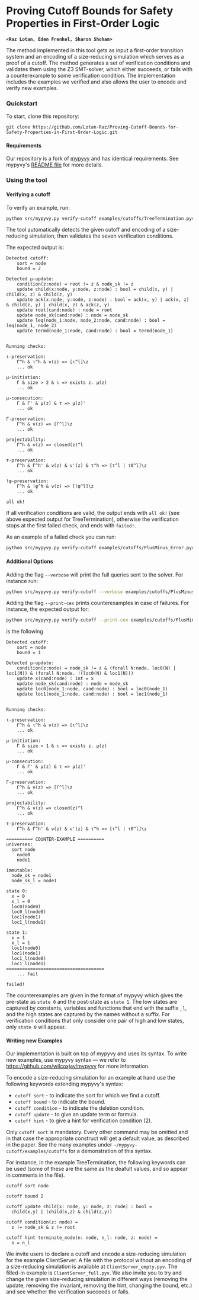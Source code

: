 # Proving Cutoff Bounds for Safety Properties in First-Order Logic  
**`<Raz Lotan, Eden Frenkel, Sharon Shoham>`**

The method implemented in this tool gets as input a first-order transition system and an encoding of a size-reducing simulation which serves as a proof of a cutoff. The method generates a set of verification conditions and validates them using the Z3 SMT-solver, which either succeeds, or fails with a counterexample to some verification condition. The implementation includes the examples we verified and also allows the user to encode and verify new examples. 

### Quickstart

To start, clone this repository:

```
git clone https://github.com/Lotan-Raz/Proving-Cutoff-Bounds-for-Safety-Properties-in-First-Order-Logic.git
```

#### Requirements

Our repository is a fork of [mypyvy](https://github.com/wilcoxjay/mypyvy) and has identical requirements. See mypyvy's [README file](https://github.com/wilcoxjay/mypyvy/blob/master/README.md) for more details.

### Using the tool

#### Verifying a cutoff

To verify an example, run:

```bash
python src/mypyvy.py verify-cutoff examples/cutoffs/TreeTermination.pyv
```

The tool automatically detects the given cutoff and encoding of a size-reducing simulation, then validates the seven verification conditions. 

The expected output is:

```
Detected cutoff:
    sort = node
    bound = 2

Detected μ-update:
    condition(z:node) = root != z & node_sk != z
    update child(x:node, y:node, z:node) : bool = child(x, y) | child(x, z) & child(z, y)
    update ack(x:node, y:node, z:node) : bool = ack(x, y) | ack(x, z) & child(z, y) | child(x, z) & ack(z, y)
    update root(cand:node) : node = root
    update node_sk(cand:node) : node = node_sk
    update leq(node_1:node, node_2:node, cand:node) : bool = leq(node_1, node_2)
    update termd(node_1:node, cand:node) : bool = termd(node_1)


Running checks:

ι-preservation:
    Γ^h & ι^h & ν(z) => [ι^l]\z
    ... ok

μ-initiation:
    Γ & size > 2 & ι => exists z. μ(z)
    ... ok

μ-consecution:
    Γ & Γ' & μ(z) & τ => μ(z)'
    ... ok

Γ-preservation:
    Γ^h & ν(z) => [Γ^l]\z
    ... ok

projectability:
    Γ^h & ν(z) => closed(z)^l
    ... ok

τ-preservation:
    Γ^h & Γ^h' & ν(z) & ν'(z) & τ^h => [τ^l | τ0^l]\z
    ... ok

!φ-preservation:
    Γ^h & !φ^h & ν(z) => [!φ^l]\z
    ... ok

all ok!
```

If all verification conditions are valid, the output ends with `all ok!` (see above expected output for TreeTermination), otherwise the verification stops at the first failed check, and ends with `failed!`.

As an example of a failed check you can run:

```bash
python src/mypyvy.py verify-cutoff examples/cutoffs/PlusMinus_Error.pyv
```

#### Additional Options

Adding the flag `--verbose` will print the full queries sent to the solver. For instance run:

```bash
python src/mypyvy.py verify-cutoff --verbose examples/cutoffs/PlusMinus_Error.pyv
```

Adding the flag `--print-cex` prints counterexamples in case of failures. For instance, the expected output for:

```bash
python src/mypyvy.py verify-cutoff --print-cex examples/cutoffs/PlusMinus_Error.pyv
```
is the following
```
Detected cutoff:
    sort = node
    bound = 1

Detected μ-update:
    condition(z:node) = node_sk != z & (forall N:node. loc0(N) | loc1(N)) & (forall N:node. !(loc0(N) & loc1(N)))
    update x(cand:node) : int = x
    update node_sk(cand:node) : node = node_sk
    update loc0(node_1:node, cand:node) : bool = loc0(node_1)
    update loc1(node_1:node, cand:node) : bool = loc1(node_1)


Running checks:

ι-preservation:
    Γ^h & ι^h & ν(z) => [ι^l]\z
    ... ok

μ-initiation:
    Γ & size > 1 & ι => exists z. μ(z)
    ... ok

μ-consecution:
    Γ & Γ' & μ(z) & τ => μ(z)'
    ... ok

Γ-preservation:
    Γ^h & ν(z) => [Γ^l]\z
    ... ok

projectability:
    Γ^h & ν(z) => closed(z)^l
    ... ok

τ-preservation:
    Γ^h & Γ^h' & ν(z) & ν'(z) & τ^h => [τ^l | τ0^l]\z

========== COUNTER-EXAMPLE ==========
universes:
  sort node
    node0
    node1

immutable:
  node_sk = node1
  node_sk_l = node1

state 0:
  x = 0
  x_l = 0
  loc0(node0)
  loc0_l(node0)
  loc1(node1)
  loc1_l(node1)

state 1:
  x = 1
  x_l = 1
  loc1(node0)
  loc1(node1)
  loc1_l(node0)
  loc1_l(node1)
=====================================
    ... fail

failed!
```

The counterexamples are given in the format of mypyvy which gives the pre-state as `state 0` and the post-state as `state 1`. The low states are captured by constants, variables and functions that end with the suffix `_l`, and the high states are captured by the names without a suffix. For verification conditions that only consider one pair of high and low states, only `state 0` will appear.

#### Writing new Examples

Our implementation is built on top of mypyvy and uses its syntax. To write new examples, use mypyvy syntax — we refer to https://github.com/wilcoxjay/mypyvy for more information.

To encode a size-reducing simulation for an example at hand use the following keywords extending mypyvy's syntax:

- `cutoff sort` - to indicate the sort for which we find a cutoff.
- `cutoff bound` - to indicate the bound.
- `cutoff condition` - to indicate the deletion condition.
- `cutoff update` - to give an update term or formula.
- `cutoff hint` - to give a hint for verification condition (2).

Only `cutoff sort` is mandatory. Every other command may be omitted and in that case the appropriate construct will get a default value, as described in the paper. See the many examples under `~/mypyvy-cutoff/examples/cutoffs` for a demonstration of this syntax.

For instance, in the example TreeTermination, the following keywords can be used (some of these are the same as the deafult values, and so appear in comments in the file).

```
cutoff sort node

cutoff bound 2

cutoff update child(x: node, y: node, z: node) : bool =
  child(x,y) | (child(x,z) & child(z,y))

cutoff condition(z: node) =
  z != node_sk & z != root

cutoff hint terminate_node(n: node, n_l: node, z: node) =
  n = n_l
```

We invite users to declare a cutoff and encode a size-reducing simulation for the example ClientServer. A file with the protocol without an encoding of a size-reducing simulation is available at `ClientServer_empty.pyv`. The filled-in example is `ClientServer_full.pyv`. We also invite you to try and change the given size-reducing simulation in different ways (removing the update, removing the invariant, removing the hint, changing the bound, etc.) and see whether the verification succeeds or fails.
